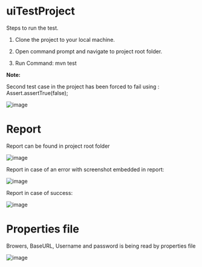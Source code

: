 # uiTestProject



Steps to run the test.

1. Clone the project to your local machine.

2. Open command prompt and navigate to project root folder.

3. Run Command: mvn test


**Note:**

Second test case in the project has been forced to fail  using :   Assert.assertTrue(false);

![image](https://user-images.githubusercontent.com/43292554/158153316-0275075b-661c-4bb1-886a-4fd995c7014a.png)



# Report  

Report can be found in project root folder

![image](https://user-images.githubusercontent.com/43292554/158152899-36e5739a-3624-43b9-8045-8cab44da23ae.png)


Report in case of an error with screenshot embedded in report:

![image](https://user-images.githubusercontent.com/43292554/158153021-786fe364-39c3-439d-8f94-5e5c0f331e97.png)


Report in case of success:

![image](https://user-images.githubusercontent.com/43292554/158153753-a6449166-b3d2-4548-8345-4e9e24d9331d.png)


#  Properties file

Browers, BaseURL, Username and password is being read by properties file

![image](https://user-images.githubusercontent.com/43292554/158153609-fc8ba49e-c3e6-4181-9ae4-3949a134e618.png)

         
